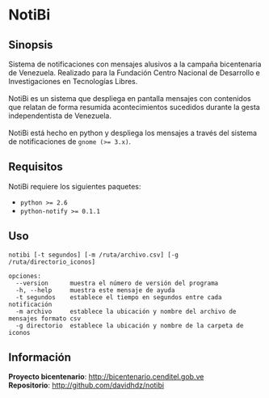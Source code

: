 NotiBi
======

Sinopsis
--------

Sistema de notificaciones con mensajes alusivos a la campaña bicentenaria de Venezuela. Realizado para la Fundación Centro Nacional de Desarrollo e Investigaciones en Tecnologías Libres.
<br><br>
NotiBi es un sistema que despliega en pantalla mensajes con contenidos que relatan de forma resumida acontecimientos sucedidos durante la gesta independentista de Venezuela. 
<br><br>
NotiBi está hecho en python y despliega los mensajes a través del sistema de notificaciones de `gnome (>= 3.x)`. 

Requisitos
----------

NotiBi requiere los siguientes paquetes:

 * `python >= 2.6`
 * `python-notify >= 0.1.1`


Uso
---

    notibi [-t segundos] [-m /ruta/archivo.csv] [-g /ruta/directorio_iconos]

    opciones:
      --version      muestra el número de versión del programa
      -h, --help     muestra este mensaje de ayuda
      -t segundos    establece el tiempo en segundos entre cada notificación
      -m archivo     establece la ubicación y nombre del archivo de mensajes formato csv
      -g directorio  establece la ubicación y nombre de la carpeta de iconos


Información
-----------

**Proyecto bicentenario**: http://bicentenario.cenditel.gob.ve<br>
**Repositorio**: http://github.com/davidhdz/notibi

